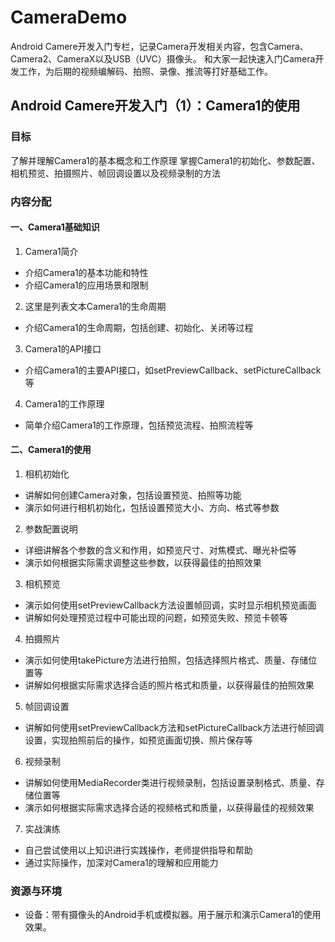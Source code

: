 # CameraDemo
Android Camere开发入门专栏，记录Camera开发相关内容，包含Camera、Camera2、CameraX以及USB（UVC）摄像头。 和大家一起快速入门Camera开发工作，为后期的视频编解码、拍照、录像、推流等打好基础工作。

## Android Camere开发入门（1）：Camera1的使用

### 目标

了解并理解Camera1的基本概念和工作原理
掌握Camera1的初始化、参数配置、相机预览、拍摄照片、帧回调设置以及视频录制的方法

### 内容分配

#### 一、Camera1基础知识 
1. Camera1简介
- 介绍Camera1的基本功能和特性
- 介绍Camera1的应用场景和限制
2. 这里是列表文本Camera1的生命周期
- 介绍Camera1的生命周期，包括创建、初始化、关闭等过程
3. Camera1的API接口
- 介绍Camera1的主要API接口，如setPreviewCallback、setPictureCallback等
4. Camera1的工作原理
- 简单介绍Camera1的工作原理，包括预览流程、拍照流程等

#### 二、Camera1的使用
1. 相机初始化
- 讲解如何创建Camera对象，包括设置预览、拍照等功能
- 演示如何进行相机初始化，包括设置预览大小、方向、格式等参数
2. 参数配置说明
- 详细讲解各个参数的含义和作用，如预览尺寸、对焦模式、曝光补偿等
- 演示如何根据实际需求调整这些参数，以获得最佳的拍照效果
3. 相机预览
- 演示如何使用setPreviewCallback方法设置帧回调，实时显示相机预览画面
- 讲解如何处理预览过程中可能出现的问题，如预览失败、预览卡顿等
4. 拍摄照片
- 演示如何使用takePicture方法进行拍照，包括选择照片格式、质量、存储位置等
- 讲解如何根据实际需求选择合适的照片格式和质量，以获得最佳的拍照效果
5. 帧回调设置
- 讲解如何使用setPreviewCallback方法和setPictureCallback方法进行帧回调设置，实现拍照前后的操作，如预览画面切换、照片保存等
6. 视频录制
- 讲解如何使用MediaRecorder类进行视频录制，包括设置录制格式、质量、存储位置等
- 演示如何根据实际需求选择合适的视频格式和质量，以获得最佳的视频效果
7. 实战演练
- 自己尝试使用以上知识进行实践操作，老师提供指导和帮助
- 通过实际操作，加深对Camera1的理解和应用能力

### 资源与环境
- 设备：带有摄像头的Android手机或模拟器。用于展示和演示Camera1的使用效果。
